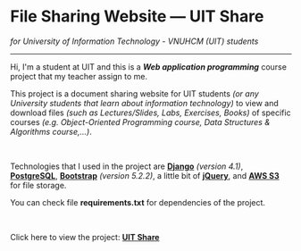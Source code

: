 # **File Sharing Website — UIT Share**
*for University of Information Technology - VNUHCM (UIT) students*

---

Hi, I'm a student at UIT and this is a ***Web application programming*** course project that my teacher assign to me.

This project is a document sharing website for UIT students *(or any University students that learn about information technology)* to view and download files *(such as Lectures/Slides, Labs, Exercises, Books)* of specific courses *(e.g. Object-Oriented Programming course, Data Structures & Algorithms course,...)*.

<br>

Technologies that I used in the project are [**Django**](https://www.djangoproject.com/) *(version 4.1)*, [**PostgreSQL**](https://www.postgresql.org/), [**Bootstrap**](https://getbootstrap.com/) *(version 5.2.2)*, a little bit of [**jQuery**](https://jquery.com/), and [**AWS S3**](https://aws.amazon.com/s3/) for file storage.

You can check file **requirements.txt** for dependencies of the project.

<br>

Click here to view the project: [**UIT Share**](https://uit-share.herokuapp.com/)
